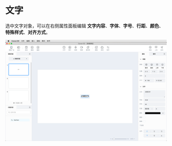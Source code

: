 # 文字

选中文字对象，可以在右侧属性面板编辑 **文字内容**、**字体**、**字号**、**行距**、**颜色**、**特殊样式**、**对齐方式**。

![文字属性](img/word.png)
